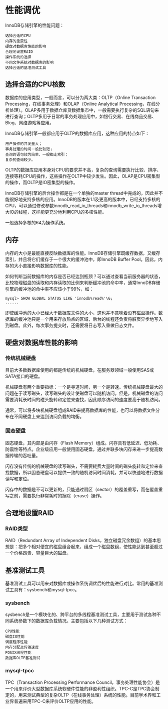 # 性能调优

InnoDB存储引擎的性能问题：
```
选择合适的CPU
内存的重要性
硬盘对数据库性能的影响
合理地设置RAID
操作系统的选择
不同文件系统对数据库的影响
选择合适的基准测试工具
```


## 选择合适的CPU核数
 
数据库的应用类型，一般而言，可以分为两大类：OLTP（Online Transaction Processing，在线事务处理）和OLAP（Online Analytical Processing，在线分析处理）。OLAP多用于数据仓库货数据集市中，一般需要执行复杂的SQL语句来进行查询；OLTP多用于日常的事务处理应用中，如银行交易、在线商品交易、Blog、网络游戏等应用。

InnoDB存储引擎一般都应用于OLTP的数据库应用，这种应用的特点如下：
```
用户操作的并发量大；
事务处理的时间一般比较短；
查询的语句较为简单，一般都走索引；
复杂的查询较少。
```

OLTP的数据库应用本身对CPU的要求并不高，复杂的查询需要执行比较、排序、连接等耗CPU的操作，这些操作在OLTP中较少发生。因此，OLAP是CPU密集型的操作，而OLTP是IO密集型的操作。

InnoDB存储引擎的后台操作都是在一个单独的master thread中完成的，因此并不能很好地支持多核的应用。InnoDB的版本在1.1及更高的版本中，已经支持多核的CPU，可以通过修改参数innodb_read_io_threads和innodb_write_io_threads增大IO的线程，这样能更充分地利用CPU的多核性能。

一般选择多核的64为操作系统。

## 内存

内存的大小是最能直接反映数据库的性能。InnoDB存储引擎既缓存数据，又缓存索引，并且将它们缓存于一个很大的缓冲池中，即InnoDB Buffer Pool。因此，内存的大小直接影响数据库的性能。

如何判断当前数据库的内存是否已经达到瓶颈？可以通过查看当前服务器的状态，比较物理磁盘的读取和内存读取的比例来判断缓冲池的命中率，通常InnoDB存储引擎的缓冲池的命中率不应该小于99%，如：
```mysql
mysql> SHOW GLOBAL STATUS LIKE 'innodb%read%'\G;
......
```

即使缓冲池的大小已经大于数据库文件的大小，这也并不意味着没有磁盘操作。数据库的缓冲池只是一个用来存放热点的区域，后台的线程还负责将脏页异步地写入到磁盘。此外，每次事务提交时，还需要将日志写入重做日志文件。

## 硬盘对数据库性能的影响

### 传统机械硬盘

目前大多数数据库使用的都是传统的机械硬盘，在服务器领域一般使用SAS或SATA接口的硬盘。

机械硬盘有两个重要指标：一个是寻道时间，另一个是转速。传统机械硬盘最大的问题在于读写磁头，读写磁头的设计使磁盘可以随机访问。但是，机械磁盘的访问需要消耗长时间的磁头旋转和定位来查找，因此顺序访问的速度要高于随机访问。

通常，可以将多块机械硬盘组成RAID来提高数据库的性能，也可以将数据文件分布在不同硬盘上来达到访问负载的均衡。

### 固态硬盘

固态硬盘，其内部是由闪存（Flash Memory）组成。闪存具有低延迟、低功耗、防震性等特点。企业级应用一般使用固态硬盘，通过并联多块闪存来进一步提高数据传输的吞吐量。

闪存没有传统的机械硬盘的读写磁头，不需要耗费大量时间的磁头旋转和定位来查找数据，所以固态硬盘可以提供一致的随机访问时间消耗，并可以快速地进行数据读写和定位。

闪存中的数据是不可以更新的，只能通过扇区（sector）的覆盖重写，而在覆盖重写之前，需要执行非常耗时的擦除（erase）操作。

## 合理地设置RAID

### RAID类型

RAID（Redundant Array of Independent Disks，独立磁盘冗余数组）的基本思想是：把多个相对便宜的磁盘组合起来，组成一个磁盘数组，使性能达到甚至超过一个价格昂贵、容量巨大的磁盘。


## 基准测试工具

基准测试工具可以用来对数据库或操作系统调优后的性能进行对比。常用的基准测试工具有：sysbench和mysql-tpcc。

### sysbench

sysbench是一个模块化的、跨平台的多线程基准测试工具，主要用于测试各种不同系统参数下的数据库负载情况。主要包括以下几种测试方式：
```
CPU性能
磁盘IO性能
调度程序性能
内存分配及传输速度
POSIX线程性能
数据库OLTP基准测试
```

### mysql-tpcc

TPC（Transaction Processing Performance Council，事务处理性能协会）是一个用来评价大型数据库系统软硬件性能的非盈利性组织。TPC-C是TPC协会制定的，用来测试典型的复杂OLTP（在线事务处理）系统的性能。目前学术界和工业界普遍采用TPC-C来评价OLTP应用的性能。
